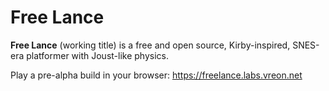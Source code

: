 # Free Lance

**Free Lance** (working title) is a free and open source, Kirby-inspired,
SNES-era platformer with Joust-like physics.

Play a pre-alpha build in your browser: https://freelance.labs.vreon.net
